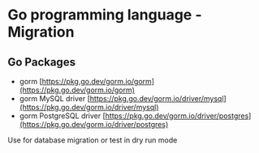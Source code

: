 # Go programming language - Migration

## Go Packages
- gorm [https://pkg.go.dev/gorm.io/gorm](https://pkg.go.dev/gorm.io/gorm)
- gorm MySQL driver [https://pkg.go.dev/gorm.io/driver/mysql](https://pkg.go.dev/gorm.io/driver/mysql)
- gorm PostgreSQL driver [https://pkg.go.dev/gorm.io/driver/postgres](https://pkg.go.dev/gorm.io/driver/postgres)

Use for database migration or test in dry run mode